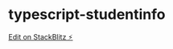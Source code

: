 # typescript-studentinfo

[Edit on StackBlitz ⚡️](https://stackblitz.com/edit/typescript-studentinfo)